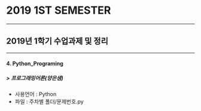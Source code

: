 # 2019 1ST SEMESTER
---------------------------
## 2019년 1학기 수업과제 및 정리
-----------------------

#### 4. Python_Programing
##### > 프로그래밍어론(양은샘)

- 사용언어 : Python
- 파일 : 주차별 폴더/문제번호.py

